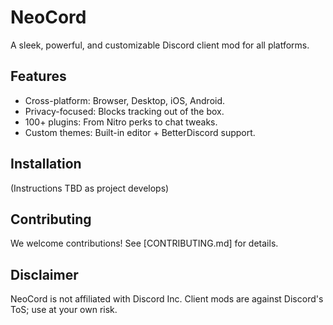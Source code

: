 
# NeoCord 
A sleek, powerful, and customizable Discord client mod for all platforms.

## Features
- Cross-platform: Browser, Desktop, iOS, Android.
- Privacy-focused: Blocks tracking out of the box.
- 100+ plugins: From Nitro perks to chat tweaks.
- Custom themes: Built-in editor + BetterDiscord support.

## Installation
(Instructions TBD as project develops)

## Contributing
We welcome contributions! See [CONTRIBUTING.md] for details.

## Disclaimer
NeoCord is not affiliated with Discord Inc. Client mods are against Discord's ToS; use at your own risk.
